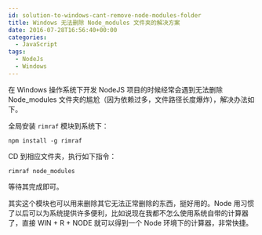 ```yaml
---
id: solution-to-windows-cant-remove-node-modules-folder
title: Windows 无法删除 Node_modules 文件夹的解决方案
date: 2016-07-28T16:56:40+00:00
categories:
  - JavaScript
tags:
  - NodeJs
  - Windows
---
```

在 Windows 操作系统下开发 NodeJS 项目的时候经常会遇到无法删除 Node_modules 文件夹的尴尬（因为依赖过多，文件路径长度爆炸），解决办法如下。

全局安装 `rimraf` 模块到系统下：

```
npm install -g rimraf
```

CD 到相应文件夹，执行如下指令：

```
rimraf node_modules
```

等待其完成即可。

其实这个模块也可以用来删除其它无法正常删除的东西，挺好用的。Node 用习惯了以后可以为系统提供许多便利，比如说现在我都不怎么使用系统自带的计算器了，直接 WIN + R + NODE 就可以得到一个 Node 环境下的计算器，非常快捷。
